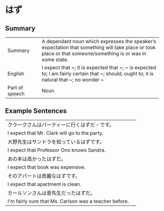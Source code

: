 # はず

## Summary

<table><tr>   <td>Summary<td>   <td>A dependant noun which expresses the speaker’s expectation that something will take place or took place or that someone/something is or was in some state.</td><tr><tr>   <td>English<td>   <td>I expect that ~; it is expected that ~; ~ is expected to; I am fairly certain that ~; should; ought to; it is natural that ~; no wonder ~</td><tr><tr>   <td>Part of speech<td>   <td>Noun</td><tr></table></table></table>

## Example Sentences

<table><tr><td>クラークさんはパーティーに行くはずだ・です。<td><tr><tr><td>I expect that Mr. Clark will go to the party.<td><tr><tr><td>大野先生はサンドラを知っているはずです。<td><tr><tr><td>I expect that Professor Ono knows Sandra.<td><tr><tr><td>あの本は高かったはずだ。<td><tr><tr><td>I expect that book was expensive.<td><tr><tr><td>そのアパートは奇麗なはずです。<td><tr><tr><td>I expect that apartment is clean.<td><tr><tr><td>カールソンさんは昔先生だったはずだ。<td><tr><tr><td>I'm fairly sure that Ms. Carlson was a teacher before.<td><tr></table>

